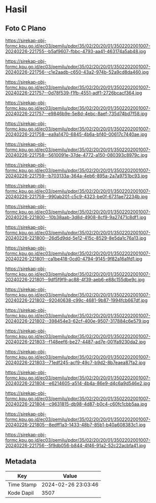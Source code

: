 # Hasil

## Foto C Plano

https://sirekap-obj-formc.kpu.go.id/ec03/pemilu/pdpr/35/02/20/20/01/3502202001007-20240226-221755--b5af9607-fbbc-4793-aa41-463174a5ab48.jpg

https://sirekap-obj-formc.kpu.go.id/ec03/pemilu/pdpr/35/02/20/20/01/3502202001007-20240226-221756--c1e2aadb-c650-43a2-974b-52a9cd8da460.jpg

https://sirekap-obj-formc.kpu.go.id/ec03/pemilu/pdpr/35/02/20/20/01/3502202001007-20240226-221757--0d78f539-f1fb-4551-adf1-2726bcacf364.jpg

https://sirekap-obj-formc.kpu.go.id/ec03/pemilu/pdpr/35/02/20/20/01/3502202001007-20240226-221757--e9846b9e-5e8d-4ebc-8aef-735d74bd7f58.jpg

https://sirekap-obj-formc.kpu.go.id/ec03/pemilu/pdpr/35/02/20/20/01/3502202001007-20240226-221758--ea9a1470-6845-4b6a-bf40-00617c7440ae.jpg

https://sirekap-obj-formc.kpu.go.id/ec03/pemilu/pdpr/35/02/20/20/01/3502202001007-20240226-221758--5610091e-37de-4772-a150-080393c8979c.jpg

https://sirekap-obj-formc.kpu.go.id/ec03/pemilu/pdpr/35/02/20/20/01/3502202001007-20240226-221759--b703133a-364a-4eb6-895a-2a7a9751bc93.jpg

https://sirekap-obj-formc.kpu.go.id/ec03/pemilu/pdpr/35/02/20/20/01/3502202001007-20240226-221759--990ab201-c5c9-4323-be0f-6731ae72234b.jpg

https://sirekap-obj-formc.kpu.go.id/ec03/pemilu/pdpr/35/02/20/20/01/3502202001007-20240226-221800--10b38aab-3d8d-4908-8cf9-9a27471c8df1.jpg

https://sirekap-obj-formc.kpu.go.id/ec03/pemilu/pdpr/35/02/20/20/01/3502202001007-20240226-221800--26d5d9dd-5e12-415c-8529-8e5da1c76a13.jpg

https://sirekap-obj-formc.kpu.go.id/ec03/pemilu/pdpr/35/02/20/20/01/3502202001007-20240226-221801--ca1be418-0cd0-4794-9145-9f82a16a1fd1.jpg

https://sirekap-obj-formc.kpu.go.id/ec03/pemilu/pdpr/35/02/20/20/01/3502202001007-20240226-221801--9df5f9f9-ac88-4f39-aeb6-e88c155dbe9c.jpg

https://sirekap-obj-formc.kpu.go.id/ec03/pemilu/pdpr/35/02/20/20/01/3502202001007-20240226-221802--92040638-c99c-4681-9b87-1994fcb667df.jpg

https://sirekap-obj-formc.kpu.go.id/ec03/pemilu/pdpr/35/02/20/20/01/3502202001007-20240226-221802--398454e3-62cf-400e-9507-317884c6e579.jpg

https://sirekap-obj-formc.kpu.go.id/ec03/pemilu/pdpr/35/02/20/20/01/3502202001007-20240226-221803--f148eef6-be27-4487-ad7e-001fa9230da2.jpg

https://sirekap-obj-formc.kpu.go.id/ec03/pemilu/pdpr/35/02/20/20/01/3502202001007-20240226-221803--71edf245-acf9-49c7-b9d2-8b7eaea87fa2.jpg

https://sirekap-obj-formc.kpu.go.id/ec03/pemilu/pdpr/35/02/20/20/01/3502202001007-20240226-221804--e6214605-a514-4b4a-86e9-d4c6a9d546e2.jpg

https://sirekap-obj-formc.kpu.go.id/ec03/pemilu/pdpr/35/02/20/20/01/3502202001007-20240226-221804--c9631815-db98-4d87-b0c4-c60fc1cbb5aa.jpg

https://sirekap-obj-formc.kpu.go.id/ec03/pemilu/pdpr/35/02/20/20/01/3502202001007-20240226-221805--8edff1a3-1433-48b7-85b1-b40a608383c1.jpg

https://sirekap-obj-formc.kpu.go.id/ec03/pemilu/pdpr/35/02/20/20/01/3502202001007-20240226-221756--5f9db056-b844-4f46-91a2-52c22acbfa41.jpg


## Metadata

| Key        | Value               |
| ---------- | ------------------- |
| Time Stamp | 2024-02-26 23:03:46 |
| Kode Dapil | 3507                |



